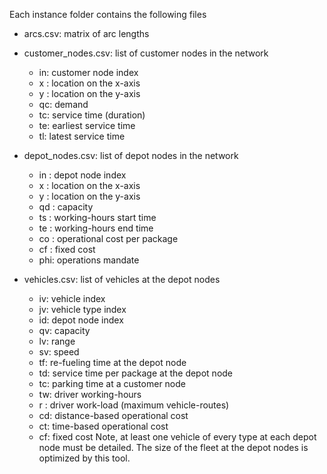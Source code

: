 Each instance folder contains the following files

- arcs.csv: matrix of arc lengths

- customer_nodes.csv: list of customer nodes in the network
    - in: customer node index
    - x : location on the x-axis
    - y : location on the y-axis
    - qc: demand
    - tc: service time (duration)
    - te: earliest service time
    - tl: latest service time

- depot_nodes.csv: list of depot nodes in the network
    - in : depot node index
    - x  : location on the x-axis
    - y  : location on the y-axis
    - qd : capacity
    - ts : working-hours start time
    - te : working-hours end time
    - co : operational cost per package
    - cf : fixed cost
    - phi: operations mandate

- vehicles.csv: list of vehicles at the depot nodes
    - iv: vehicle index
    - jv: vehicle type index
    - id: depot node index
    - qv: capacity
    - lv: range
    - sv: speed
    - tf: re-fueling time at the depot node
    - td: service time per package at the depot node
    - tc: parking time at a customer node
    - tw: driver working-hours
    - r : driver work-load (maximum vehicle-routes)
    - cd: distance-based operational cost
    - ct: time-based operational cost
    - cf: fixed cost
Note, at least one vehicle of every type at each depot node must be detailed. 
The size of the fleet at the depot nodes is optimized by this tool. 

